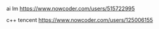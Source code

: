 


ai lm https://www.nowcoder.com/users/515722995

c++ tencent https://www.nowcoder.com/users/125006155